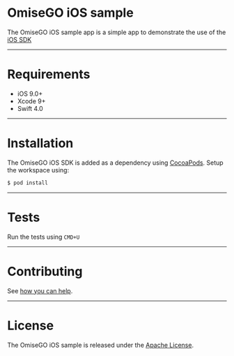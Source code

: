 # OmiseGO iOS sample

The OmiseGO iOS sample app is a simple app to demonstrate the use of the [iOS SDK](https://github.com/omisego/ios-sdk)

---
# Requirements

- iOS 9.0+
- Xcode 9+
- Swift 4.0

---

# Installation

The OmiseGO iOS SDK is added as a dependency using [CocoaPods](http://cocoapods.org).
Setup the workspace using:

```bash
$ pod install
```

---

# Tests

Run the tests using `CMD+U`

---

# Contributing

See [how you can help](.github/CONTRIBUTING.md).

---

# License

The OmiseGO iOS sample is released under the [Apache License](https://www.apache.org/licenses/LICENSE-2.0).
